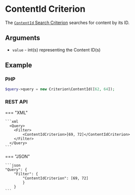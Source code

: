 # ContentId Criterion

The [`ContentId` Search Criterion](https://github.com/ibexa/core/blob/main/src/contracts/Repository/Values/Content/Query/Criterion/ContentId.php)
searches for content by its ID.

## Arguments

- `value` - int(s) representing the Content ID(s)

## Example

### PHP

``` php
$query->query = new Criterion\ContentId([62, 64]);
```

### REST API

=== "XML"

    ```xml
      <Query>
        <Filter>
            <ContentIdCriterion>[69, 72]</ContentIdCriterion>
        </Filter>
      </Query>
    ```

=== "JSON"

    ```json
    "Query": {
        "Filter": {
            "ContentIdCriterion": [69, 72]
            }
        }
    ```